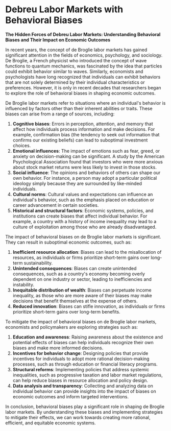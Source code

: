 # Debreu Labor Markets with Behavioral Biases

**The Hidden Forces of Debreu Labor Markets: Understanding Behavioral Biases and Their Impact on Economic Outcomes**

In recent years, the concept of de Broglie labor markets has gained significant attention in the fields of economics, psychology, and sociology. De Broglie, a French physicist who introduced the concept of wave functions to quantum mechanics, was fascinated by the idea that particles could exhibit behavior similar to waves. Similarly, economists and psychologists have long recognized that individuals can exhibit behaviors that are not solely determined by their individual characteristics or preferences. However, it is only in recent decades that researchers began to explore the role of behavioral biases in shaping economic outcomes.

De Broglie labor markets refer to situations where an individual's behavior is influenced by factors other than their inherent abilities or traits. These biases can arise from a range of sources, including:

1. **Cognitive biases**: Errors in perception, attention, and memory that affect how individuals process information and make decisions. For example, confirmation bias (the tendency to seek out information that confirms our existing beliefs) can lead to suboptimal investment choices.
2. **Emotional influences**: The impact of emotions such as fear, greed, or anxiety on decision-making can be significant. A study by the American Psychological Association found that investors who were more anxious about stock market returns were less likely to invest in those stocks.
3. **Social influence**: The opinions and behaviors of others can shape our own behavior. For instance, a person may adopt a particular political ideology simply because they are surrounded by like-minded individuals.
4. **Cultural norms**: Cultural values and expectations can influence an individual's behavior, such as the emphasis placed on education or career advancement in certain societies.
5. **Historical and structural factors**: Economic systems, policies, and institutions can create biases that affect individual behavior. For example, a country with a history of income inequality may lead to a culture of exploitation among those who are already disadvantaged.

The impact of behavioral biases on de Broglie labor markets is significant. They can result in suboptimal economic outcomes, such as:

1. **Inefficient resource allocation**: Biases can lead to the misallocation of resources, as individuals or firms prioritize short-term gains over long-term sustainability.
2. **Unintended consequences**: Biases can create unintended consequences, such as a country's economy becoming overly dependent on one industry or sector, leading to inefficiencies and instability.
3. **Inequitable distribution of wealth**: Biases can perpetuate income inequality, as those who are more aware of their biases may make decisions that benefit themselves at the expense of others.
4. **Reduced innovation**: Biases can stifle innovation, as individuals or firms prioritize short-term gains over long-term benefits.

To mitigate the impact of behavioral biases on de Broglie labor markets, economists and policymakers are exploring strategies such as:

1. **Education and awareness**: Raising awareness about the existence and potential effects of biases can help individuals recognize their own biases and make more informed decisions.
2. **Incentives for behavior change**: Designing policies that provide incentives for individuals to adopt more rational decision-making processes, such as through education or financial literacy programs.
3. **Structural reforms**: Implementing policies that address systemic inequalities, such as progressive taxation and labor market regulations, can help reduce biases in resource allocation and policy design.
4. **Data analysis and transparency**: Collecting and analyzing data on individual behavior can provide insights into the impact of biases on economic outcomes and inform targeted interventions.

In conclusion, behavioral biases play a significant role in shaping de Broglie labor markets. By understanding these biases and implementing strategies to mitigate their effects, we can work towards creating more rational, efficient, and equitable economic systems.
